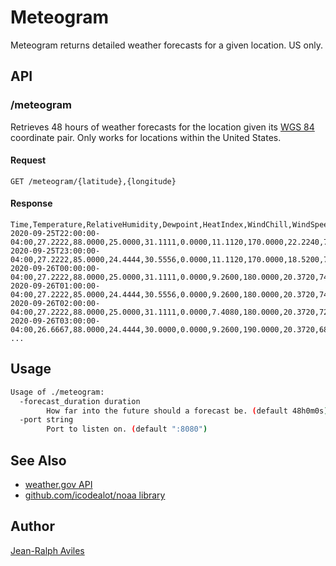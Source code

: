 # Meteogram

Meteogram returns detailed weather forecasts for a given location. US only.

## API

### /meteogram

Retrieves 48 hours of weather forecasts for the location given its
[WGS 84](https://en.wikipedia.org/wiki/World_Geodetic_System) coordinate pair.
Only works for locations within the United States.

#### Request

```http
GET /meteogram/{latitude},{longitude}
```

#### Response

```csv
Time,Temperature,RelativeHumidity,Dewpoint,HeatIndex,WindChill,WindSpeed,WindDirection,WindGust,SkyCover,ProbabilityOfPrecipitation
2020-09-25T22:00:00-04:00,27.2222,88.0000,25.0000,31.1111,0.0000,11.1120,170.0000,22.2240,76.0000,24.0000
2020-09-25T23:00:00-04:00,27.2222,85.0000,24.4444,30.5556,0.0000,11.1120,170.0000,18.5200,74.0000,23.0000
2020-09-26T00:00:00-04:00,27.2222,88.0000,25.0000,31.1111,0.0000,9.2600,180.0000,20.3720,74.0000,22.0000
2020-09-26T01:00:00-04:00,27.2222,85.0000,24.4444,30.5556,0.0000,9.2600,180.0000,20.3720,74.0000,21.0000
2020-09-26T02:00:00-04:00,27.2222,88.0000,25.0000,31.1111,0.0000,7.4080,180.0000,20.3720,72.0000,20.0000
2020-09-26T03:00:00-04:00,26.6667,88.0000,24.4444,30.0000,0.0000,9.2600,190.0000,20.3720,68.0000,19.0000
...
```

## Usage

```bash
Usage of ./meteogram:
  -forecast_duration duration
        How far into the future should a forecast be. (default 48h0m0s)
  -port string
        Port to listen on. (default ":8080")
```

## See Also

* [weather.gov API](https://weather-gov.github.io/api/)
* [github.com/icodealot/noaa library](https://github.com/icodealot/noaa)

## Author

[Jean-Ralph Aviles](http://jr.expert)
